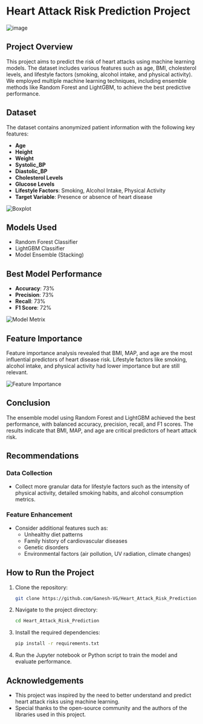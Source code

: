 # Heart Attack Risk Prediction Project

![image](https://github.com/user-attachments/assets/9daa6ecc-8e3b-4ca8-9690-6c87f882f2af)


## Project Overview
This project aims to predict the risk of heart attacks using machine learning models. The dataset includes various features such as age, BMI, cholesterol levels, and lifestyle factors (smoking, alcohol intake, and physical activity). We employed multiple machine learning techniques, including ensemble methods like Random Forest and LightGBM, to achieve the best predictive performance.

## Dataset
The dataset contains anonymized patient information with the following key features:
- **Age**
- **Height**
- **Weight**
- **Systolic_BP**
- **Diastolic_BP**
- **Cholesterol Levels**
- **Glucose Levels**
- **Lifestyle Factors**: Smoking, Alcohol Intake, Physical Activity
- **Target Variable**: Presence or absence of heart disease

![Boxplot](https://github.com/user-attachments/assets/59874a41-1888-487a-9456-4abd0dcdd5c4)


## Models Used
- Random Forest Classifier
- LightGBM Classifier
- Model Ensemble (Stacking)

## Best Model Performance
- **Accuracy**: 73%
- **Precision**: 73%
- **Recall**: 73%
- **F1 Score**: 72%

![Model Metrix](https://github.com/user-attachments/assets/c73a9130-7732-4a7d-991d-0ce80d254d0a)


## Feature Importance
Feature importance analysis revealed that BMI, MAP, and age are the most influential predictors of heart disease risk. Lifestyle factors like smoking, alcohol intake, and physical activity had lower importance but are still relevant.

![Feature Importance](https://github.com/user-attachments/assets/27cbaedb-0ec9-46ed-8119-65c9530f3f1e)


## Conclusion
The ensemble model using Random Forest and LightGBM achieved the best performance, with balanced accuracy, precision, recall, and F1 scores. The results indicate that BMI, MAP, and age are critical predictors of heart attack risk.

## Recommendations
### Data Collection
- Collect more granular data for lifestyle factors such as the intensity of physical activity, detailed smoking habits, and alcohol consumption metrics.

### Feature Enhancement
- Consider additional features such as:
  - Unhealthy diet patterns
  - Family history of cardiovascular diseases
  - Genetic disorders
  - Environmental factors (air pollution, UV radiation, climate changes)

## How to Run the Project
1. Clone the repository:
   ```bash
   git clone https://github.com/Ganesh-VG/Heart_Attack_Risk_Prediction.git
   ```
2. Navigate to the project directory:
   ```bash
   cd Heart_Attack_Risk_Prediction
   ```
3. Install the required dependencies:
   ```bash
   pip install -r requirements.txt
   ```
4. Run the Jupyter notebook or Python script to train the model and evaluate performance.

## Acknowledgements
- This project was inspired by the need to better understand and predict heart attack risks using machine learning.
- Special thanks to the open-source community and the authors of the libraries used in this project.


